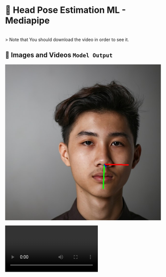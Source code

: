 # 🤖 Head Pose Estimation ML - Mediapipe
<br>
> Note that You should download the video in order to see it.

## 📸 Images and Videos `Model Output`

![OutImage](outimg.jpg)
<br/>

![Video](outpy2.avi)
<br/>